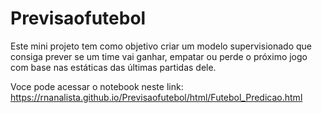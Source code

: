 # Previsaofutebol
 Este mini projeto tem como objetivo criar um modelo supervisionado que consiga prever se um time vai ganhar, empatar ou perde o próximo jogo com base nas estáticas das últimas partidas dele.                                          

Voce pode acessar o notebook neste link:
https://rnanalista.github.io/Previsaofutebol/html/Futebol_Predicao.html
